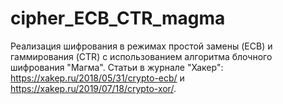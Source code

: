 # cipher_ECB_CTR_magma
Реализация шифрования в режимах простой замены (ECB) и гаммирования (CTR) с использованием алгоритма блочного шифрования "Магма".
Статьи в журнале "Хакер": https://xakep.ru/2018/05/31/crypto-ecb/ и https://xakep.ru/2019/07/18/crypto-xor/.
